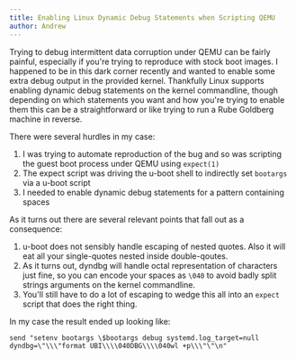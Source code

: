 ```yaml
---
title: Enabling Linux Dynamic Debug Statements when Scripting QEMU
author: Andrew
---
```


Trying to debug intermittent data corruption under QEMU can be fairly painful,
especially if you're trying to reproduce with stock boot images. I happened to
be in this dark corner recently and wanted to enable some extra debug output in
the provided kernel. Thankfully Linux supports enabling dynamic debug
statements on the kernel commandline, though depending on which statements you
want and how you're trying to enable them this can be a straightforward or like
trying to run a Rube Goldberg machine in reverse.

There were several hurdles in my case:

1. I was trying to automate reproduction of the bug and so was scripting the
   guest boot process under QEMU using `expect(1)`
2. The expect script was driving the u-boot shell to indirectly set `bootargs`
   via a u-boot script
3. I needed to enable dynamic debug statements for a pattern containing spaces

As it turns out there are several relevant points that fall out as a
consequence:

1. u-boot does not sensibly handle escaping of nested quotes. Also it will eat
   all your single-quotes nested inside double-qoutes.
2. As it turns out, dyndbg will handle octal representation of characters just
   fine, so you can encode your spaces as `\040` to avoid badly split strings
   arguments on the kernel commandline.
3. You'll still have to do a lot of escaping to wedge this all into an `expect`
   script that does the right thing.

In my case the result ended up looking like:

```
send "setenv bootargs \$bootargs debug systemd.log_target=null dyndbg=\"\\\"format UBI\\\\040DBG\\\\040wl +p\\\"\"\n"
```
